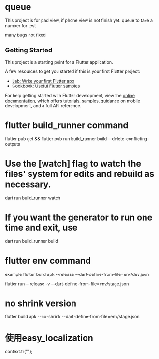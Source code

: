 # queue 
This project is for pad view, if phone view is not finish yet.
queue  to take a number for test  

many bugs not fixed
## Getting Started

This project is a starting point for a Flutter application.

A few resources to get you started if this is your first Flutter project:

- [Lab: Write your first Flutter app](https://docs.flutter.dev/get-started/codelab)
- [Cookbook: Useful Flutter samples](https://docs.flutter.dev/cookbook)

For help getting started with Flutter development, view the
[online documentation](https://docs.flutter.dev/), which offers tutorials,
samples, guidance on mobile development, and a full API reference.



# flutter build_runner command

flutter pub get && flutter pub run build_runner build --delete-conflicting-outputs

# Use the [watch] flag to watch the files' system for edits and rebuild as necessary.
dart run build_runner watch

# If you want the generator to run one time and exit, use

dart run build_runner build



# flutter env command
example 
 flutter build apk --release --dart-define-from-file=env/dev.json

 flutter run --release -v --dart-define-from-file=env/stage.json 
# no shrink version
 flutter build apk --no-shrink --dart-define-from-file=env/stage.json 

# 使用easy_localization
 context.tr("");